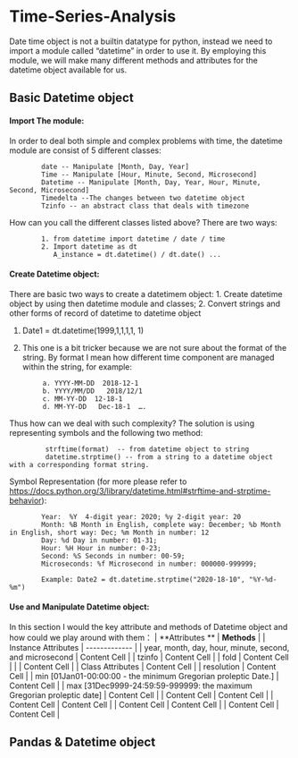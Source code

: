 # Time-Series-Analysis
Date time object is not a builtin datatype for python, instead we need to import a module called “datetime” in order to use it. By employing this module, we will  make many different methods and attributes for the datetime object available for us.

## Basic Datetime object

#### Import The module:

In order to deal both simple and complex problems with time, the datetime module are consist of 5 different classes:

            date -- Manipulate [Month, Day, Year]
            Time -- Manipulate [Hour, Minute, Second, Microsecond]
            Datetime -- Manipulate [Month, Day, Year, Hour, Minute, Second, Microsecond]
            Timedelta --The changes between two datetime object
            Tzinfo -- an abstract class that deals with timezone

How can you call the different classes listed above? There are two ways:

            1. from datetime import datetime / date / time
            2. Import datetime as dt
               A_instance = dt.datetime() / dt.date() ...

####  Create Datetime object:

There are basic two ways to create a datetimem object: 1. Create datetime object by using then datetime module and classes; 2. Convert strings and other forms of record of datetime to datetime object

1. Date1 = dt.datetime(1999,1,1,1,1, 1)

2. This one is a bit tricker because we are not sure about the format of the string. By format I mean how different time component are managed within the string, for example:

            a. YYYY-MM-DD  2018-12-1
            b. YYYY/MM/DD   2018/12/1
            c. MM-YY-DD  12-18-1                    
            d. MM-YY-DD   Dec-18-1  ….

         
Thus how can we deal with such complexity? The solution is using representing symbols and the following two method:

             strftime(format)  -- from datetime object to string
             datetime.strptime() -- from a string to a datetime object with a corresponding format string.

Symbol Representation (for more please refer to https://docs.python.org/3/library/datetime.html#strftime-and-strptime-behavior):

            Year:  %Y  4-digit year: 2020; %y 2-digit year: 20
            Month: %B Month in English, complete way: December; %b Month in English, short way: Dec; %m Month in number: 12
            Day: %d Day in number: 01-31; 
            Hour: %H Hour in number: 0-23;
            Second: %S Seconds in number: 00-59;
            Microseconds: %f Microsecond in number: 000000-999999;
            
            Example: Date2 = dt.datetime.strptime("2020-18-10", "%Y-%d-%m")

####  Use and Manipulate Datetime object:

In this section I would the key attribute and methods of Datetime object and how could we play around with them：
| **Attributes ** | **Methods** |
| Instance Attributes  | ------------- |
| year, month, day, hour, minute, second, and microsecond  | Content Cell  |
| tzinfo  | Content Cell  |
| fold | Content Cell  |
|   | Content Cell  |
| Class Attributes | Content Cell  |
| resolution  | Content Cell  |
| min [01Jan01-00:00:00  - the minimum Gregorian proleptic Date.] | Content Cell  |
| max [31Dec9999-24:59:59-999999: the maximum Gregorian proleptic date]  | Content Cell  |
| Content Cell  | Content Cell  |
| Content Cell  | Content Cell  |
| Content Cell  | Content Cell  |
| Content Cell  | Content Cell  |

## Pandas & Datetime object


